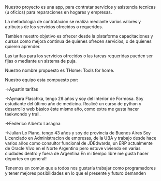 Nuestro proyecto es una app, para contratar servicios y asistencia tecnicas (u oficios) para reparaciones en hogares y empresas.

La metodologia de contratacion se realiza mediante varios valores y atributos de los servicios ofrecidos o requeridos.

Tambien nuestro objetivo es ofrecer desde la plataforma capacitaciones y cursos como mejora continua de quienes ofrecen servicios, o de quienes quieren aprender.

Las tarifas para los servicios ofrecidos o las tareas requeridas pueden ser fijas o mediante un sistema de puja.

Nuestro nombre propuesto es THome: Tools for home.

Nuestro equipo esta compuesto por:

->Agustin tarifas 

->Aymara Flaschka, tengo 26 años y soy del interior de Formosa. Soy estudiante del último año de medicina. Realicé un curso de python y desarrollo web básico éste mismo año, como extra me gusta hacer taekwondo y trail.

->Federico Alberto Lasagna 

->Julian Lo Piano, tengo 43 años y soy de provincia de Buenos Aires
Soy Licenciado en Administracion de empresas, de la UBA y trabajo desde hace varios años como consultor funcional de JDEdwards, un ERP actualmente de Oracle
Vivo en el Norte Argentino pero estuve viviendo en varias ciudades dentro y fuera de Argentina
En mi tiempo libre me gusta hacer deportes en general!

Tenemos en común que a todos nos gustaría trabajar como programadores y tener mejores posibilidades en lo que el presente y futuro demanden
